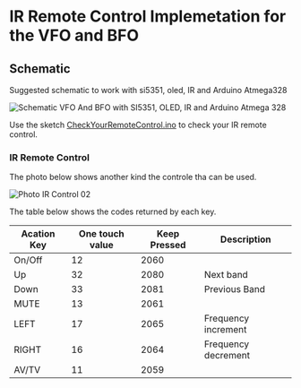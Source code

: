 # IR Remote Control Implemetation for the VFO and BFO



## Schematic 

Suggested schematic to work with si5351, oled, IR and Arduino Atmega328

![Schematic VFO And BFO with SI5351, OLED, IR and Arduino Atmega 328](https://github.com/pu2clr/VFO_BFO_OLED_ARDUINO/blob/master/Experiments/IRController/schematic/vfobfo_ir_schematic.png)


Use the sketch [CheckYourRemoteControl.ino](https://github.com/pu2clr/VFO_BFO_OLED_ARDUINO/blob/master/Experiments/IRController/CheckYourRemoteControl/CheckYourRemoteControl.ino) to check your IR remote control. 


### IR Remote Control 

The photo below shows another kind the controle tha can be used. 

![Photo IR Control 02](https://github.com/pu2clr/ATU-with-IR-and-Android-for-Magnetic-Loop/blob/master/Photos/photo_ir_02.png)

The table below shows the codes returned by each key. 

| Acation Key | One touch value | Keep Pressed |  Description    |
| ------- | --------------  | -----------  | ---------------     |
| On/Off  |   12            | 2060         |                     | 
| Up      |   32        	| 2080         | Next band           |          
| Down    |   33    		| 2081         | Previous Band       |             
| MUTE    |   13    		| 2061         |                     |
| LEFT    |   17            | 2065         | Frequency increment |                 
| RIGHT   |   16            | 2064         | Frequency decrement |                  
| AV/TV   |   11            | 2059         |                     |


